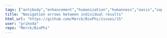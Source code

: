 ```yaml
---
tags: ["antibody","enhancement","humanization","humanness","oasis","sapiens"]
title: "Navigation arrows between individual results"
html_url: "https://github.com/Merck/BioPhi/issues/15"
user: "prihoda"
repo: "Merck/BioPhi"
---
```


